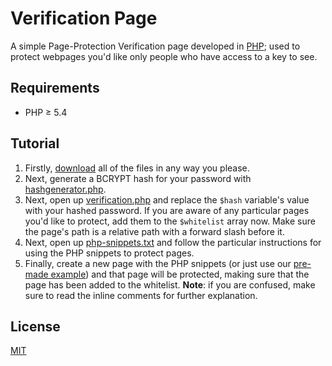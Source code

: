 # Verification Page
A simple Page-Protection Verification page developed in [PHP](https://secure.php.net/); used to protect webpages you'd like only people who have access to a key to see.

## Requirements
* PHP ≥ 5.4

## Tutorial
1. Firstly, [download](https://github.com/henry7720/Verification-Page/archive/master.zip) all of the files in any way you please.
2. Next, generate a BCRYPT hash for your password with [hashgenerator.php](hashgenerator.php).
2. Next, open up [verification.php](verification.php) and replace the `$hash` variable's value with your hashed password. If you are aware of any particular pages you'd like to protect, add them to the `$whitelist` array now. Make sure the page's path is a relative path with a forward slash before it.
3. Next, open up [php-snippets.txt](php-snippets.md) and follow the particular instructions for using the PHP snippets to protect pages.
4. Finally, create a new page with the PHP snippets (or just use our [pre-made example](example-of-use.php)) and that page will be protected, making sure that the page has been added to the whitelist.
**Note**: if you are confused, make sure to read the inline comments for further explanation.

## License
[MIT](LICENSE)

